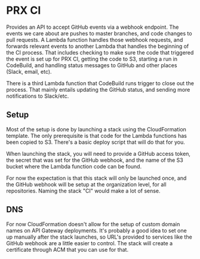 # PRX CI

Provides an API to accept GitHub events via a webhook endpoint. The events we
care about are pushes to master branches, and code changes to pull requests. A
Lambda function handles those webhook requests, and forwards relevant events to
another Lambda that handles the beginning of the CI process. That includes
checking to make sure the code that triggered the event is set up for PRX CI,
getting the code to S3, starting a run in CodeBuild, and handling status
messages to GitHub and other places (Slack, email, etc).

There is a third Lambda function that CodeBuild runs trigger to close out the
process. That mainly entails updating the GitHub status, and sending more
notifications to Slack/etc.

## Setup

Most of the setup is done by launching a stack using the CloudFormation
template. The only prerequisite is that code for the Lambda functions has been
copied to S3. There's a basic deploy script that will do that for you.

When launching the stack, you will need to provide a GitHub access token, the
secret that was set for the GitHub webhook, and the name of the S3 bucket where
the Lambda function code can be found.

For now the expectation is that this stack will only be launched once, and the
GitHub webhook will be setup at the organization level, for all repositories.
Naming the stack "CI" would make a lot of sense.

## DNS

For now CloudFormation doesn't allow for the setup of custom domain names on
API Gateway deployments. It's probably a good idea to set one up manually after
the stack launches, so URL's provided to services like the GitHub webhook are a
little easier to control. The stack will create a certificate through ACM that
you can use for that.
